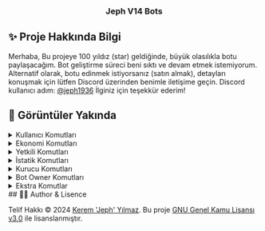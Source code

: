 <p align="center">
  <h3 align="center">Jeph V14 Bots</h3>
</p>

## ✨ Proje Hakkında Bilgi
Merhaba, Bu projeye 100 yıldız (star) geldiğinde, büyük olasılıkla botu paylaşacağım. Bot geliştirme süreci beni sıktı ve devam etmek istemiyorum. Alternatif olarak, botu edinmek istiyorsanız (satın almak), detayları konuşmak için lütfen Discord üzerinden benimle iletişime geçin. Discord kullanıcı adım: [@jeph1936](https://discord.com/users/789094687079661578) İlginiz için teşekkür ederim!

## 🍭 Görüntüler Yakında
<details>
  <summary>Kullanıcı Komutları</summary>
# YAKINDA
</details>
<details>
  <summary>Ekonomi Komutları</summary>
# YAKINDA
![image](https://github.com/jephcik/v14-all/assets/82638394/24c84bdf-ca89-46d1-a4e7-36c1ae6b6a8e)
![image](https://github.com/jephcik/v14-all/assets/82638394/6a0ed35e-387b-4768-98fa-e88631e517e4)
![image](https://github.com/jephcik/v14-all/assets/82638394/53259b9d-fa00-4761-9f32-ad26ec3d0387)
![image](https://github.com/jephcik/v14-all/assets/82638394/af84252b-8e25-4358-a0a6-72a51968a600)
![image](https://github.com/jephcik/v14-all/assets/82638394/0b9965d6-2261-4727-9e34-1fad1b936b5c)
![image](https://github.com/jephcik/v14-all/assets/82638394/bd6ebc60-8884-47b4-86f9-9e8f37bcac83)
![image](https://github.com/jephcik/v14-all/assets/82638394/c10c2d37-97b2-4629-a186-995d4bef4d56)
![image](https://github.com/jephcik/v14-all/assets/82638394/b184c301-23b3-400a-86b9-40da91711a3f)
</details>
<details>
  <summary>Yetkili Komutları</summary>
# YAKINDA
</details>
<details>
  <summary>İstatik Komutları</summary>
# YAKINDA
</details>
<details>
  <summary>Kurucu Komutları</summary>
# YAKINDA
</details>
<details>
  <summary>Bot Owner Komutları</summary>
# YAKINDA
</details>
<details>
  <summary>Ekstra Komutlar</summary>
# YAKINDA
</details>
## 🐻‍❄️ Author & Lisence


Telif Hakkı © 2024 [Kerem 'Jeph' Yılmaz](https://github.com/jephcik). Bu proje [GNU Genel Kamu Lisansı v3.0](https://github.com/jephcik/Vante-Bots/blob/main/LICENSE) ile lisanslanmıştır.
